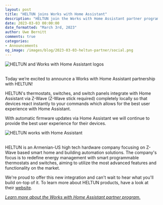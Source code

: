 ```yaml
---
layout: post
title: "HELTUN joins Works with Home Assistant"
description: "HELTUN join the Works with Home Assistant partner program as a Z-Wave partner."
date: 2023-03-03 00:00:00
date_formatted: "March 3rd, 2023"
author: Uwe Bernitt
comments: true
categories:
- Announcements
og_image: /images/blog/2023-03-03-heltun-partner/social.png
---
```


<img src='/images/blog/2023-03-03-heltun-partner/heltun-top.png' alt="HELTUN and Works with Home Assistant logos" class='no-shadow'>
<br><br>

Today we’re excited to announce a Works with Home Assistant partnership with HELTUN!

HELTUN's thermostats, switches, and switch panels integrate with Home Assistant via Z-Wave (Z-Wave stick required) completely locally so that devices react instantly to your commands which allows for the best user experience with Home Assistant.

With automatic firmware updates via Home Assistant we will continue to provide the best user experience for their devices.

<img src='/images/blog/2023-03-03-heltun-partner/marketing.jpg' alt="HELTUN works with Home Assistant" class='no-shadow'>
<br><br>

HELTUN is an Armenian-US high tech hardware company focusing on Z-Wave based smart home and building automation solutions. The company's focus is to redefine energy management with smart programmable thermostats and switches, aiming to utilize the most advanced features and functionality on the market. 

We're proud to offer this new integration and can't wait to hear what you'll build on-top of it. To learn more about HELTUN products, have a look at their [website](https://www.heltun.com/).

_[Learn more about the Works with Home Assistant partner program.](/blog/2022/07/12/partner-program/)_
